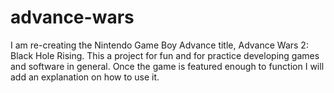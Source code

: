 # advance-wars
I am re-creating the Nintendo Game Boy Advance title, Advance Wars 2: Black Hole Rising. This a project for fun and for practice developing games and software in general.
Once the game is featured enough to function I will add an explanation on how to use it.
